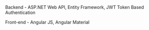 Backend - ASP.NET Web API, Entity Framework, JWT Token Based Authentication

Front-end - Angular JS, Angular Material